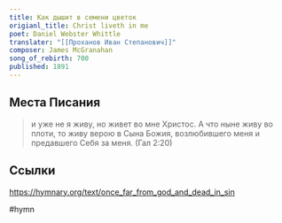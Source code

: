 ```yaml
---
title: Как дышит в семени цветок
origianl_title: Christ liveth in me
poet: Daniel Webster Whittle
translater: "[[Проханов Иван Степанович]]"
composer: James McGranahan
song_of_rebirth: 700
published: 1891
---
```

## Места Писания

> и уже не я живу, но живет во мне Христос. А что ныне живу во плоти, то живу верою в Сына Божия, возлюбившего меня и предавшего Себя за меня.
> (Гал 2:20)

## Ссылки

https://hymnary.org/text/once_far_from_god_and_dead_in_sin

#hymn 